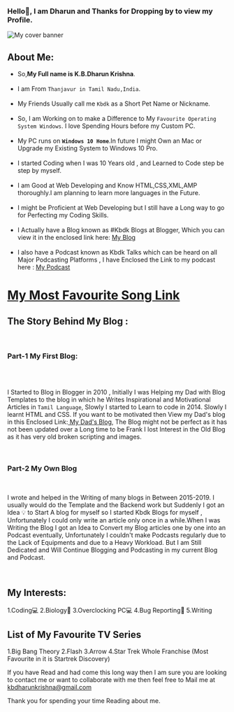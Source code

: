 ### Hello👋, I am Dharun and Thanks for Dropping by to view my Profile. 

<!--
**kbdharun/kbdharun** is a ✨ _special_ ✨ repository because its `README.md` (this file) appears on your GitHub profile.
Here are some ideas to get you started:

- 🔭 I’m currently working on ...
- 🌱 I’m currently learning ...
- 👯 I’m looking to collaborate on ...
- 🤔 I’m looking for help with ...
- 💬 Ask me about ...
- 📫 How to reach me: ...
- 😄 Pronouns: ...
- ⚡ Fun fact: ...
-->

<img src="https://github.com/kbdharun/kbdharun/blob/main/Cover_Banner.png?raw=true" alt="My cover banner">

<h2><b>About Me:</b></h2>
<ul>
  <li>So,<b>My Full name is K.B.Dharun Krishna</b>. </li><br>

<li>I am From <code>Thanjavur in Tamil Nadu,India</code>.</li><br>

<li>My Friends Usually call me <code>Kbdk</code> as a Short Pet Name or Nickname.</li><br>

<li>So, I am Working on to make a Difference to My <code>Favourite Operating System Windows</code>. I love Spending Hours before my Custom PC.</li> <br>

<li>My PC runs on <b><code>Windows 10 Home</code></b>.In future I might Own an Mac or Upgrade my Existing System to Windows 10 Pro.</li><br>

<li>I started Coding when I was 10 Years old , and Learned to Code step be step by myself.</li><br>

<li>I am Good at Web Developing and Know HTML,CSS,XML,AMP thoroughly.I am planning to learn more languages in the Future.</li><br>

<li>I might be Proficient at Web Developing but I still have a Long way to go for Perfecting my Coding Skills.</li><br>

<li>I Actually have a Blog known as #Kbdk Blogs at Blogger, Which you can view it in the enclosed link here:  <a href="https://kbdkblogs.blogspot.com">My Blog</a></li><br>

<li>I also have a Podcast known as Kbdk Talks which can be heard on all Major Podcasting Platforms , I have Enclosed the Link to my podcast here : <a href="https://anchor.fm/kbdharun-krishna">My Podcast</a></li>
</ul>

<h1><a href="https://youtu.be/dQw4w9WgXcQ">My Most Favourite Song Link</a></h1>

<h2><b>The Story Behind My Blog :</b></h2><br>
<h3>Part-1 My First Blog:</h3><br>
<br>
<p>I Started to Blog in Blogger in 2010 , Initially I was Helping my Dad with Blog Templates to the blog in which he Writes Inspirational and Motivational Articles in <code>Tamil Language</code>, Slowly I started to  Learn to code in 2014. Slowly I learnt HTML and CSS. If you want to be motivated then View my Dad's blog in this Enclosed Link:<a href="https://chinthanaicirpi.blogspot.com"> My Dad's Blog</a>, The Blog might not be perfect as it has not been updated over a Long time to be Frank I lost Interest in the Old Blog as it has very old broken scripting and images.</p><br>
<h3>Part-2 My Own Blog</h3><br>

<p>I wrote and helped in the Writing of many blogs in Between 2015-2019. I usually would do the Template and the Backend work but Suddenly I got an Idea 💡 to Start A blog for myself so I started Kbdk Blogs for myself , Unfortunately I could only write an article only once in a while.When I was Writing the Blog I got an Idea to Convert my Blog articles one by one into an Podcast eventually, Unfortunately I couldn't make Podcasts regularly due to the Lack of Equipments and due to a Heavy Workload. But I am Still Dedicated and Will Continue Blogging and Podcasting in my current Blog and Podcast.</p><br>

<h2>My Interests:</h2>
1.Coding💻
2.Biology🦠
3.Overclocking PC💻
4.Bug Reporting🐛
5.Writing<br>

<h2>List of My Favourite TV Series</h2>
1.Big Bang Theory
2.Flash
3.Arrow
4.Star Trek Whole Franchise (Most Favourite in it is Startrek Discovery)
<br>

If you have Read and had come this long way then I am sure you are looking to contact me or want to collaborate with me then feel free to Mail me at <a href="mailto:kbdhakbdharunkrishna@gmail.com">kbdharunkrishna@gmail.com</a> 

Thank you for spending your time Reading about me.

 





